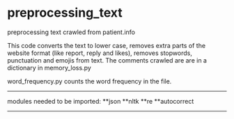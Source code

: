# preprocessing_text
preprocessing text crawled from patient.info

This code converts the text to lower case, removes extra parts of the website format (like report, reply and likes), removes stopwords, punctuation and emojis from text.
The comments crawled are are in a dictionary in memory_loss.py

word_frequency.py counts the word frequency in the file.

-----------------------------------------
modules needed to be imported:
**json
**nltk
**re
**autocorrect

------------------------------------------

